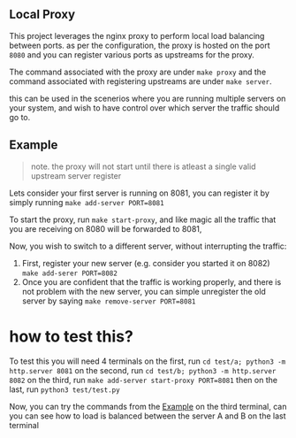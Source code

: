 ## Local Proxy

This project leverages the nginx proxy to perform local load balancing between ports. as per the configuration, the proxy is hosted on the port `8080` and you can register various ports as upstreams for the proxy.

The command associated with the proxy are under `make proxy` and the command associated with registering upstreams are under `make server`.

this can be used in the scenerios where you are running multiple servers on your system, and wish to have control over which server the traffic should go to.

## Example

> note. the proxy will not start until there is atleast a single valid upstream server register

Lets consider your first server is running on 8081, you can register it by simply running `make add-server PORT=8081`

To start the proxy, run `make start-proxy`, and like magic all the traffic that you are receiving on 8080 will be forwarded to 8081,

Now, you wish to switch to a different server, without interrupting the traffic:

1. First, register your new server (e.g. consider you started it on 8082) `make add-serer PORT=8082`
2. Once you are confident that the traffic is working properly, and there is not problem with the new server, you can simple unregister the old server by saying `make remove-server PORT=8081`


# how to test this?

To test this you will need 4 terminals
 on the first, run `cd test/a; python3 -m http.server 8081`
 on the second, run `cd test/b; python3 -m http.server 8082`
 on the third, run `make add-server start-proxy PORT=8081`
 then on the last, run `python3 test/test.py`

Now, you can try the commands from the [Example](#Example) on the third terminal, can you can see how to load is balanced between the server A and B on the last terminal
